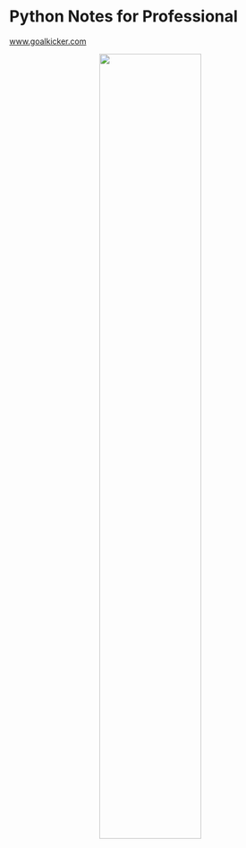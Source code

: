 # Python Notes for Professional

www.goalkicker.com

<p align="center">
  <img src="https://goalkicker.com/PythonBook/PythonGrow.png" width="60%" />
</p>

